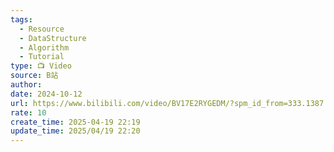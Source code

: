 ```yaml
---
tags:
  - Resource
  - DataStructure
  - Algorithm
  - Tutorial
type: 📺 Video
source: B站
author: 
date: 2024-10-12
url: https://www.bilibili.com/video/BV17E2RYGEDM/?spm_id_from=333.1387.0.0&vd_source=bf3d4320498e90d36e1361cc18b45e48
rate: 10
create_time: 2025-04-19 22:19
update_time: 2025/04/19 22:20
---
```

